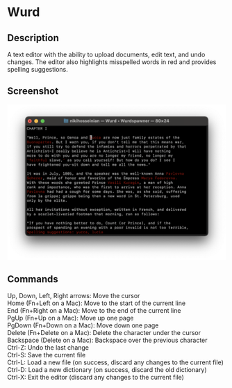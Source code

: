 # Wurd

## Description
A text editor with the ability to upload documents, edit text, and undo changes. The editor also highlights misspelled words in red and provides spelling suggestions.

## Screenshot
![image](https://github.com/nikihosseinian/Wurd/blob/main/screenshot.jpg)

## Commands
Up, Down, Left, Right arrows: Move the cursor\
Home (Fn+Left on a Mac): Move to the start of the current line\
End (Fn+Right on a Mac): Move to the end of the current line\
PgUp (Fn+Up on a Mac): Move up one page\
PgDown (Fn+Down on a Mac): Move down one page\
Delete (Fn+Delete on a Mac): Delete the character under the cursor\
Backspace (Delete on a Mac): Backspace over the previous character\
Ctrl-Z: Undo the last change\
Ctrl-S: Save the current file\
Ctrl-L: Load a new file (on success, discard any changes to the current file)\
Ctrl-D: Load a new dictionary (on success, discard the old dictionary)\
Ctrl-X: Exit the editor (discard any changes to the current file)
